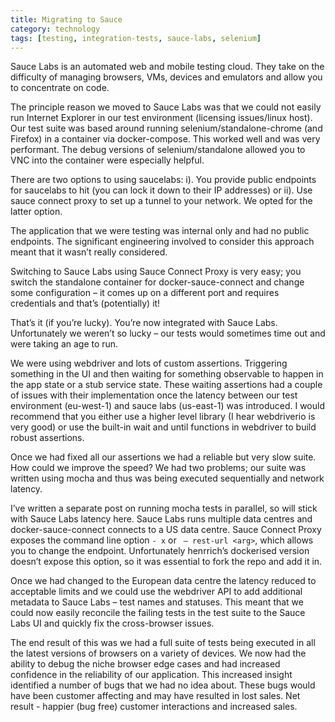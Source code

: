 ```yaml
---
title: Migrating to Sauce
category: technology
tags: [testing, integration-tests, sauce-labs, selenium]
---
```

Sauce Labs is an automated web and mobile testing cloud. They take on the difficulty of
managing browsers, VMs, devices and emulators and allow you to concentrate on code.

The principle reason we moved to Sauce Labs was that we could not easily run Internet Explorer in our test environment (licensing issues/linux host). Our test suite was based around running selenium/standalone-chrome (and Firefox) in a container via docker-compose. This worked well and was very performant. The debug versions of selenium/standalone allowed you to VNC into the container were especially helpful.

There are two options to using saucelabs: i). You provide public endpoints for saucelabs to hit (you can lock it down to their IP addresses) or ii). Use sauce connect proxy to set up a tunnel to your network. We opted for the latter option.

The application that we were testing was internal only and had no public endpoints. The significant engineering involved to consider this approach meant that it wasn’t really considered.

Switching to Sauce Labs using Sauce Connect Proxy is very easy; you switch the standalone container for docker-sauce-connect and change some configuration – it comes up on a different port and requires credentials and that’s (potentially) it!

That’s it (if you’re lucky). You’re now integrated with Sauce Labs. Unfortunately we weren’t so lucky – our tests would sometimes time out and were taking an age to run.

We were using webdriver and lots of custom assertions. Triggering something in the UI and then waiting for something observable to happen in the app state or a stub service state. These waiting assertions had a couple of issues with their implementation once the latency between our test environment (eu-west-1) and sauce labs (us-east-1) was introduced. I would recommend that you either use a higher level library (I hear webdriverio is very good) or use the built-in wait and until functions in webdriver to build robust assertions.

Once we had fixed all our assertions we had a reliable but very slow suite. How could we improve the speed? We had two problems; our suite was written using mocha and thus was being executed sequentially and network latency.

I’ve written a separate post on running mocha tests in parallel, so will stick with Sauce Labs latency here. Sauce Labs runs multiple data centres and docker-sauce-connect connects to a US data centre. Sauce Connect Proxy exposes the command line option `- x` or ` – rest-url <arg>`, which allows you to change the endpoint. Unfortunately henrrich’s dockerised version doesn’t expose this option, so it was essential to fork the repo and add it in.

Once we had changed to the European data centre the latency reduced to acceptable limits and we could use the webdriver API to add additional metadata to Sauce Labs – test names and statuses. This meant that we could now easily reconcile the failing tests in the test suite to the Sauce Labs UI and quickly fix the cross-browser issues.

The end result of this was we had a full suite of tests being executed in all the latest versions of browsers on a variety of devices. We now had the ability to debug the niche browser edge cases and had increased confidence in the reliability of our application. This increased insight identified a number of bugs that we had no idea about. These bugs would have been customer affecting and may have resulted in lost sales. Net result - happier (bug free) customer interactions and increased sales.
